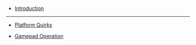 - [Introduction](/)

---

- [Platform Quirks](Platform-Quirks)

- [Gamepad Operation](Gamepad-Operation)